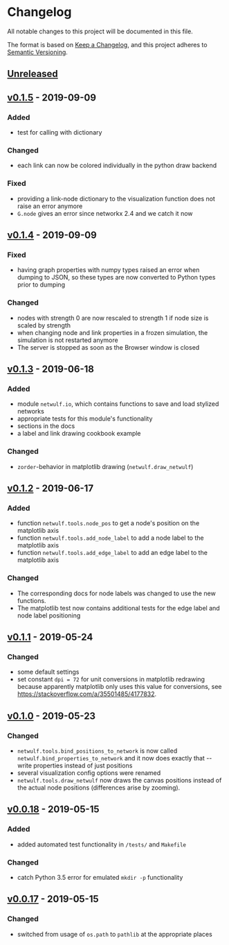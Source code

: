 # Changelog

All notable changes to this project will be documented in this file.

The format is based on [Keep a Changelog](https://keepachangelog.com/en/1.0.0/),
and this project adheres to [Semantic Versioning](https://semver.org/spec/v2.0.0.html).

## [Unreleased]

## [v0.1.5] - 2019-09-09
### Added
- test for calling with dictionary

### Changed
- each link can now be colored individually in the python draw backend

### Fixed
- providing a link-node dictionary to the visualization function does not raise an error anymore
- `G.node` gives an error since networkx 2.4 and we catch it now


## [v0.1.4] - 2019-09-09
### Fixed
- having graph properties with numpy types raised an error when dumping to JSON,
  so these types are now converted to Python types prior to dumping

### Changed
- nodes with strength 0 are now rescaled to strength 1 if node size is scaled by strength
- when changing node and link properties in a frozen simulation, the simulation is not restarted anymore
- The server is stopped as soon as the Browser window is closed

## [v0.1.3] - 2019-06-18
### Added
- module `netwulf.io`, which contains functions to save and load stylized networks
- appropriate tests for this module's functionality
- sections in the docs
- a label and link drawing cookbook example

### Changed
- `zorder`-behavior in matplotlib drawing (`netwulf.draw_netwulf`)

## [v0.1.2] - 2019-06-17
### Added
- function `netwulf.tools.node_pos` to get a node's position on the matplotlib axis
- function `netwulf.tools.add_node_label` to add a node label to the matplotlib axis
- function `netwulf.tools.add_edge_label` to add an edge label to the matplotlib axis

### Changed
- The corresponding docs for node labels was changed to use the new functions.
- The matplotlib test now contains additional tests for the edge label and node label positioning

## [v0.1.1] - 2019-05-24
### Changed
- some default settings
- set constant `dpi = 72` for unit conversions in matplotlib redrawing because apparently matplotlib only uses this value for conversions, see https://stackoverflow.com/a/35501485/4177832.

## [v0.1.0] - 2019-05-23
### Changed
- `netwulf.tools.bind_positions_to_network` is now called `netwulf.bind_properties_to_network` and it now does exactly that -- write properties instead of just positions
- several visualization config options were renamed
- `netwulf.tools.draw_netwulf` now draws the canvas positions instead of the actual node positions (differences arise by zooming).

## [v0.0.18] - 2019-05-15
### Added
- added automated test functionality in ``/tests/`` and ``Makefile``

### Changed
- catch Python 3.5 error for emulated ``mkdir -p`` functionality

## [v0.0.17] - 2019-05-15
### Changed
- switched from usage of `os.path` to `pathlib` at the appropriate places

[Unreleased]: https://github.com/benmaier/netwulf/compare/v0.1.5...HEAD
[v0.1.5]: https://github.com/benmaier/netwulf/compare/v0.1.4...v0.1.5
[v0.1.4]: https://github.com/benmaier/netwulf/compare/v0.1.3...v0.1.4
[v0.1.3]: https://github.com/benmaier/netwulf/compare/v0.1.2...v0.1.3
[v0.1.2]: https://github.com/benmaier/netwulf/compare/v0.1.1...v0.1.2
[v0.1.1]: https://github.com/benmaier/netwulf/compare/v0.1.0...v0.1.1
[v0.1.0]: https://github.com/benmaier/netwulf/compare/v0.0.18...v0.1.0
[v0.0.18]: https://github.com/benmaier/netwulf/compare/v0.0.17...v0.0.18
[v0.0.17]: https://github.com/benmaier/netwulf/releases/tag/v0.0.17
